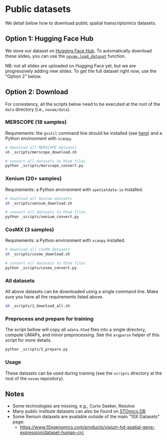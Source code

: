 # Public datasets

We detail below how to download public spatial transcriptomics datasets.

## Option 1: Hugging Face Hub

We store our dataset on [Hugging Face Hub](https://huggingface.co/datasets/MICS-Lab/novae).
To automatically download these slides, you can use the [`novae.load_dataset`](https://mics-lab.github.io/novae/api/data/#novae.load_dataset) function.

NB: not all slides are uploaded on Hugging Face yet, but we are progressively adding new slides. To get the full dataset right now, use the "Option 2" below.

## Option 2: Download

For consistency, all the scripts below need to be executed at the root of the `data` directory (i.e., `novae/data`).

### MERSCOPE (18 samples)

Requirements: the `gsutil` command line should be installed (see [here](https://cloud.google.com/storage/docs/gsutil_install)) and a Python environment with `scanpy`.

```sh
# download all MERSCOPE datasets
sh _scripts/merscope_download.sh

# convert all datasets to h5ad files
python _scripts/merscope_convert.py
```

### Xenium (20+ samples)

Requirements: a Python environment with `spatialdata-io` installed.

```sh
# download all Xenium datasets
sh _scripts/xenium_download.sh

# convert all datasets to h5ad files
python _scripts/xenium_convert.py
```

### CosMX (3 samples)

Requirements: a Python environment with `scanpy` installed.

```sh
# download all CosMX datasets
sh _scripts/cosmx_download.sh

# convert all datasets to h5ad files
python _scripts/cosmx_convert.py
```

### All datasets

All above datasets can be downloaded using a single command line. Make sure you have all the requirements listed above.

```sh
sh _scripts/1_download_all.sh
```

### Preprocess and prepare for training

The script bellow will copy all `adata.h5ad` files into a single directory, compute UMAPs, and minor preprocessing. See the `argparse` helper of this script for more details.

```sh
python _scripts/2_prepare.py
```

### Usage

These datasets can be used during training (see the `scripts` directory at the root of the `novae` repository).

## Notes
- Some technologies are missing, e.g., Curio Seeker, Resolve
- Many public institute datasets can also be found on [STOmics DB](https://db.cngb.org/stomics/)
- Some Xenium datasets are available outside of the main "10X Datasets" page:
  - https://www.10xgenomics.com/products/visium-hd-spatial-gene-expression/dataset-human-crc
